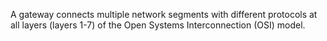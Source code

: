 A gateway connects multiple network segments with different protocols at all layers (layers 1-7) of the Open Systems Interconnection (OSI) model.
